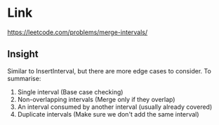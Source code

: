 # Link

https://leetcode.com/problems/merge-intervals/

## Insight

Similar to InsertInterval, but there are more edge cases to consider.
To summarise: 
1. Single interval (Base case checking)
2. Non-overlapping intervals (Merge only if they overlap)
3. An interval consumed by another interval (usually already covered)
4. Duplicate intervals (Make sure we don't add the same interval)